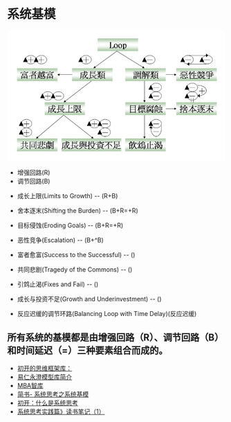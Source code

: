 # 系统基模 

![系统基模](../img/系统基模整理.jpg "系统基模整理")



- 增强回路(R)
- 调节回路(B)

* 成长上限(Limits to Growth)    --  (R+B)
* 舍本逐末(Shifting the Burden) --  (B+R=+R)
* 目标侵蚀(Eroding Goals) 	   --  (B+R=+R)
* 恶性竞争(Escalation)          --  (B+^B)
* 富者愈富(Success to the Successful) --  ()
* 共同悲剧(Tragedy of the Commons)    --  ()
* 引鸩止渴(Fixes and Fail)            --  ()
* 成长与投资不足(Growth and Underinvestment)  --  () 

* 反应迟缓的调节环路(Balancing Loop with Time Delay)(反应迟缓) 

## 所有系统的基模都是由增强回路（R）、调节回路（B）和时间延迟（=）三种要素组合而成的。

- [初开的思维框架库：](http://thinking.chukai.pro/read/xi-tong-si-wei/xi-tong-de-ji-mo)
- [易仁永澄模型库简介](http://tm.runwith.cc/)
- [MBA智库](https://wiki.mbalib.com/wiki/%E7%B3%BB%E7%BB%9F%E5%9F%BA%E6%A8%A1)
- [简书-	系统思考之系统基模](https://www.jianshu.com/p/0d62418dc474)
- [初开：什么是系统思考](https://www.jianshu.com/p/3ef6bec420de "好东西")
- [系统思考实践篇》读书笔记（1）](https://www.jianshu.com/p/8244f51c8543)


